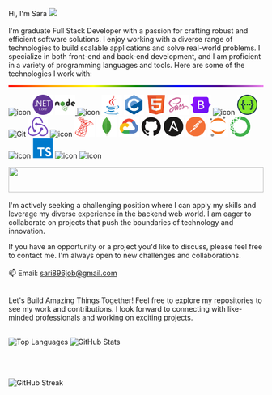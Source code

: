 
Hi, I'm Sara <img src="https://raw.githubusercontent.com/MartinHeinz/MartinHeinz/master/wave.gif" width="30px">
<br><br>
I'm graduate Full Stack Developer with a passion for crafting robust and efficient software solutions.
I enjoy working with a diverse range of technologies to build scalable applications and solve real-world
problems.
I specialize in both front-end and back-end development, and I am proficient in a variety of programming 
languages and tools. Here are some of the technologies I work with:

<hr style="border: 0; height: 5px; background: linear-gradient(to right, red, orange, yellow, green, blue, indigo, violet);">

<p align="left">
 <img src="https://techstack-generator.vercel.app/csharp-icon.svg" alt="icon" width="55" height="55" buttom="10px" />  <a href="https://dotnet.microsoft.com/"><img src="https://raw.githubusercontent.com/devicons/devicon/master/icons/dotnetcore/dotnetcore-original.svg" alt=".NET Core" width="40" height="40"/></a>
<a href="https://nodejs.org" target="_blank" rel="noreferrer"> <img src="https://raw.githubusercontent.com/devicons/devicon/master/icons/nodejs/nodejs-original-wordmark.svg" alt="nodejs" width="40" height="40"/> </a>
        <img src="https://techstack-generator.vercel.app/python-icon.svg" alt="icon" width="55" height="55" />
  <a href="https://www.java.com/"><img src="https://raw.githubusercontent.com/devicons/devicon/master/icons/java/java-original.svg" alt="Java" width="40" height="40"/></a>
  <a href="https://en.wikipedia.org/wiki/C_(programming_language)"><img src="https://raw.githubusercontent.com/devicons/devicon/master/icons/c/c-original.svg" alt="C" width="40" height="40"/></a>
  <a href="https://developer.mozilla.org/en-US/docs/Web/HTML"><img src="https://raw.githubusercontent.com/devicons/devicon/master/icons/html5/html5-original.svg" alt="HTML5" width="40" height="40"/></a>
  <a href="https://sass-lang.com/"><img src="https://raw.githubusercontent.com/devicons/devicon/master/icons/sass/sass-original.svg" alt="SCSS" width="40" height="40"/></a>
  <a href="https://getbootstrap.com/"><img src="https://raw.githubusercontent.com/devicons/devicon/master/icons/bootstrap/bootstrap-original.svg" alt="Bootstrap" width="40" height="40"/></a>
 <img src="https://techstack-generator.vercel.app/react-icon.svg" alt="icon" width="65" height="65" />
  <a href="https://swagger.io/specification/"><img src="https://raw.githubusercontent.com/devicons/devicon/master/icons/swagger/swagger-original.svg" alt="Web API" width="40" height="40"/></a>
 <img src="https://skillicons.dev/icons?i=dotnet" width="48" height="48" alt="Git" />  <a href="https://redux.js.org/"><img src="https://raw.githubusercontent.com/devicons/devicon/master/icons/redux/redux-original.svg" alt="React Redux" width="40" height="40"/></a>
<img src="https://techstack-generator.vercel.app/docker-icon.svg" alt="icon" width="55" height="55" />  <a href="https://www.microsoft.com/en-us/sql-server/sql-server-downloads"><img src="https://raw.githubusercontent.com/devicons/devicon/master/icons/microsoftsqlserver/microsoftsqlserver-plain.svg" alt="SQL Server" width="40" height="40"/></a>
  <a href="https://www.mongodb.com/"><img src="https://raw.githubusercontent.com/devicons/devicon/master/icons/mongodb/mongodb-original.svg" alt="MongoDB" width="40" height="40"/></a>
  <a href="https://cloud.google.com/"><img src="https://raw.githubusercontent.com/devicons/devicon/master/icons/googlecloud/googlecloud-original.svg" alt="GCP" width="40" height="40"/></a>
  <a href="https://github.com/"><img src="https://raw.githubusercontent.com/devicons/devicon/master/icons/github/github-original.svg" alt="GitHub" width="40" height="40"/></a>
  <a href="https://www.ansible.com/"><img src="https://raw.githubusercontent.com/devicons/devicon/master/icons/ansible/ansible-original.svg" alt="Ansible" width="40" height="40"/></a>
  <a href="לינק לפוסטמן"><img src="https://raw.githubusercontent.com/devicons/devicon/master/icons/postman/postman-original.svg" alt="Postman" width="40" height="40"/></a>
<a href="https://jupyter.org/"><img src="https://raw.githubusercontent.com/devicons/devicon/master/icons/jupyter/jupyter-original.svg" alt="Jupyter" width="40" height="40"/></a>
<a href="https://www.anaconda.com/"><img src="https://raw.githubusercontent.com/devicons/devicon/master/icons/anaconda/anaconda-original.svg" alt="Anaconda" width="40" height="40"/></a>
 <img src="https://techstack-generator.vercel.app/js-icon.svg" alt="icon" width="55" height="55" />  <a href="https://www.typescriptlang.org/"><img src="https://raw.githubusercontent.com/devicons/devicon/master/icons/typescript/typescript-original.svg" alt="TypeScript" width="40" height="40"/></a>
 <img src="https://techstack-generator.vercel.app/mysql-icon.svg" alt="icon" width="65" height="65" />
         <img src="https://techstack-generator.vercel.app/cpp-icon.svg" alt="icon" width="65" height="65" />

</p>
<img width="100%" height="50" src="https://i.imgur.com/dBaSKWF.gif"/>

I'm actively seeking a challenging position where I can apply my skills and leverage my diverse experience 
in the backend web world. I am eager to collaborate on projects that push the boundaries of technology and 
innovation.



If you have an opportunity or a project you'd like to discuss, please feel free to contact me. I'm always
open to new challenges and collaborations.
<br><br>
📫 Email: sari896job@gmail.com
<br><br>


Let's Build Amazing Things Together!
Feel free to explore my repositories to see my work and contributions. I look forward to connecting with
like-minded professionals and working on exciting projects.
<br><br>
<p >
 <img src="https://github-readme-stats.vercel.app/api/top-langs/?username=sari727896&layout=compact&langs_count=8&theme=radical" alt="Top Languages" style="margin-right🕠px" />
 <img src="https://github-readme-stats.vercel.app/api?username=sari727896&show_icons=true&theme=radical" alt="GitHub Stats" style="margin-bottom: 50px;"   />
</p>
<p >
  <img src="https://github-readme-streak-stats.herokuapp.com/?user=sari727896&theme=radical" alt="GitHub Streak" />
</p>







 

 





 



































<!---
Sari727896/Sari727896 is a ✨ special ✨ repository because its `README.md` (this file) appears on your GitHub profile.
You can click the Preview link to take a look at your changes.
--->
